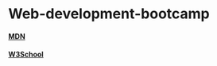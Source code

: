 # Web-development-bootcamp

#### [MDN](https://developer.mozilla.org/en-US/)

#### [W3School](https://www.w3schools.com/)

